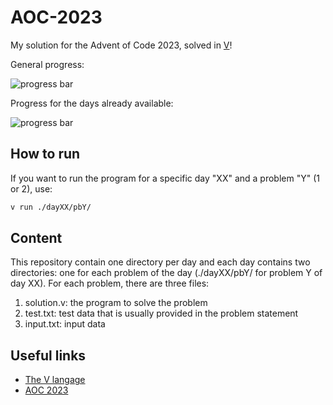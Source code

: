 # AOC-2023
My solution for the Advent of Code 2023, solved in [V](https://github.com/vlang/v)!

General progress:

![progress bar](https://geps.dev/progress/6)

Progress for the days already available:

![progress bar](https://geps.dev/progress/75)

## How to run
If you want to run the program for a specific day "XX" and a problem "Y" (1 or 2), use:
```bash
v run ./dayXX/pbY/
```

## Content
This repository contain one directory per day and each day contains two directories: one for each problem of the day (./dayXX/pbY/ for problem Y of day XX). For each problem, there are three files:
1. solution.v: the program to solve the problem
2. test.txt: test data that is usually provided in the problem statement
3. input.txt: input data

## Useful links
- [The V langage](https://github.com/vlang/v)
- [AOC 2023](https://adventofcode.com)
